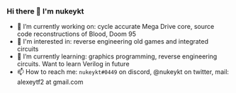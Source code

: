 ### Hi there 👋 I'm nukeykt

- 🔭 I’m currently working on: cycle accurate Mega Drive core, source code reconstructions of Blood, Doom 95
- :eyes: I'm interested in: reverse engineering old games and integrated circuits
- 🌱 I’m currently learning: graphics programming, reverse engineering circuits. Want to learn Verilog in future
- 📫 How to reach me: `nukeykt#0449` on discord, @nukeykt on twitter, mail: alexeytf2 at gmail.com

<!--
**nukeykt/nukeykt** is a ✨ _special_ ✨ repository because its `README.md` (this file) appears on your GitHub profile.

Here are some ideas to get you started:

- 🔭 I’m currently working on ...
- 🌱 I’m currently learning ...
- 👯 I’m looking to collaborate on ...
- 🤔 I’m looking for help with ...
- 💬 Ask me about ...
- 📫 How to reach me: ...
- 😄 Pronouns: ...
- ⚡ Fun fact: ...
-->

